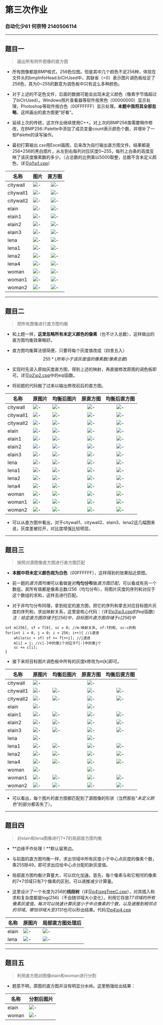
# 第三次作业

### 自动化少61 何奈特 2140506114

---

## 题目一

> 画出所有附件图像的直方图

* 所有图像都是BMP格式，256色位图。但是其中几个颜色不足256种，体现在文件头的bmpInfoHead.biClrUsed中，其缺省（=0）表示图片调色板给足了256色，其为0~255的数意为调色板中只有这么多种颜色。

* 对于上述的不足色文件，后面的数据可能会出现未定义颜色（像素字节值超过了biClrUsed）。Windows照片查看器等软件按黑色（00000000）显示处理，Photoshop等软件按白色（00FFFFFF）显示处理。**本题中我将其全部忽略**，这样画出的直方图更“好看”。

* 延续上次的传统，这次作业继续使用C++。对上次的BMP256类需要稍作修改，在BMP256::Palette中添加了成员变量count表示颜色个数，并增补了一些Palette的读写操作。

* 最初打算输出.csv用Excel画图，后来改为自行输出直方图文件。结果都是256*256的黑白图片，从左到右每列对应灰度0~255，每列上白条的高度反映了该灰度像素数的多少。（占总数的比例乘以5000取整，总数不含未定义颜色，详见[p1\p1.cpp](p1/p1.cpp)）

名称|图片|直方图
--|--|:--:
citywall|![-](p1/citywall.bmp)|![-](p1/_hgcitywall.bmp)
citywall1|![-](p1/citywall1.bmp)|![-](p1/_hgcitywall1.bmp)
citywall2|![-](p1/citywall2.bmp)|![-](p1/_hgcitywall2.bmp)
elain|![-](p1/elain.bmp)|![-](p1/_hgelain.bmp)
elain1|![-](p1/elain1.bmp)|![-](p1/_hgelain1.bmp)
elain2|![-](p1/elain2.bmp)|![-](p1/_hgelain2.bmp)
elain3|![-](p1/elain3.bmp)|![-](p1/_hgelain3.bmp)
lena|![-](p1/lena.bmp)|![-](p1/_hglena.bmp)
lena1|![-](p1/lena1.bmp)|![-](p1/_hglena1.bmp)
lena2|![-](p1/lena2.bmp)|![-](p1/_hglena2.bmp)
lena4|![-](p1/lena4.bmp)|![-](p1/_hglena4.bmp)
woman|![-](p1/woman.bmp)|![-](p1/_hgwoman.bmp)
woman1|![-](p1/woman1.bmp)|![-](p1/_hgwoman1.bmp)
woman2|![-](p1/woman2.bmp)|![-](p1/_hgwoman2.bmp)

---

## 题目二

> 把所有图像进行直方图均衡

* 和上题一样，**这里忽略所有未定义颜色的像素**（也不计入总数），这样做出的直方图均衡效果略好。

* 直方图均衡算法很简便，只要将每个灰度值改成（四舍五入）
$$255 * (所有小于该灰度值的像素数 / 像素总数)$$

* 实现时先读入原始灰度直方图，得到上述的映射，再直接修改原图的调色板即可。详见[p2\p2.cpp](p2/p2.cpp)中的eql函数。

* 将前题的代码搬了过来以输出修改前后的直方图。

名称|原图片|均衡后图片|原直方图|均衡后直方图
--|--|--|:--:|:--:
citywall|![-](p2/citywall.bmp)|![-](p2/citywall_eq.bmp)|![-](p2/_hg_citywall.bmp)|![-](p2/_hg_citywall_eq.bmp)
citywall1|![-](p2/citywall1.bmp)|![-](p2/citywall1_eq.bmp)|![-](p2/_hg_citywall1.bmp)|![-](p2/_hg_citywall1_eq.bmp)
citywall2|![-](p2/citywall2.bmp)|![-](p2/citywall2_eq.bmp)|![-](p2/_hg_citywall2.bmp)|![-](p2/_hg_citywall1_eq.bmp)
elain|![-](p2/elain.bmp)|![-](p2/elain_eq.bmp)|![-](p2/_hg_elain.bmp)|![-](p2/_hg_elain_eq.bmp)
elain1|![-](p2/elain1.bmp)|![-](p2/elain1_eq.bmp)|![-](p2/_hg_elain1.bmp)|![-](p2/_hg_elain1_eq.bmp)
elain2|![-](p2/elain2.bmp)|![-](p2/elain2_eq.bmp)|![-](p2/_hg_elain2.bmp)|![-](p2/_hg_elain2_eq.bmp)
elain3|![-](p2/elain3.bmp)|![-](p2/elain3_eq.bmp)|![-](p2/_hg_elain3.bmp)|![-](p2/_hg_elain3_eq.bmp)
lena|![-](p2/lena.bmp)|![-](p2/lena_eq.bmp)|![-](p2/_hg_lena.bmp)|![-](p2/_hg_lena_eq.bmp)
lena1|![-](p2/lena1.bmp)|![-](p2/lena1_eq.bmp)|![-](p2/_hg_lena1.bmp)|![-](p2/_hg_lena1_eq.bmp)
lena2|![-](p2/lena2.bmp)|![-](p2/lena2_eq.bmp)|![-](p2/_hg_lena2.bmp)|![-](p2/_hg_lena2_eq.bmp)
lena4|![-](p2/lena4.bmp)|![-](p2/lena4_eq.bmp)|![-](p2/_hg_lena4.bmp)|![-](p2/_hg_lena4_eq.bmp)
woman|![-](p2/woman.bmp)|![-](p2/woman_eq.bmp)|![-](p2/_hg_woman.bmp)|![-](p2/_hg_woman_eq.bmp)
woman1|![-](p2/woman1.bmp)|![-](p2/woman1_eq.bmp)|![-](p2/_hg_woman1.bmp)|![-](p2/_hg_woman1_eq.bmp)
woman2|![-](p2/woman2.bmp)|![-](p2/woman2_eq.bmp)|![-](p2/_hg_woman2.bmp)|![-](p2/_hg_woman2_eq.bmp)

* 可以从直方图中看出，对于citywall1、citywall2、elain3、lena2这几幅图来说，灰度差被拉开，对比度增强比较明显。

---

## 题目三

> 按照对源图像直方图进行直方图匹配

* **本题中将未定义颜色视为白色**（00FFFFFF），这样得到的效果贴近原图。

* 前一题的*直方图均衡*可以看做是对**均匀分布**做*直方图匹配*，可以看成有另一个数组，其所有值都是像素总数/256（均匀分布），将图片灰度的序列和对应于这个数组的求和，这样去进行匹配。

* 对于非均匀分布同理，拿到给定的直方图，把它的序列和拿去对应目标图片灰度的序列和，求出映射关系，这里是核心代码：（详见[p3\p3.cpp](p3/p3.cpp)的feql函数）
*注：给定直方图存储于f[256]中，目标图片直方图存储于c[256]中*
```
int m[256], sf = f[0], sc = 0; //m:映射关系, sf:f的和, sc:c的和
for(int i = 0, j = 0; i < 256; i++){ //i递进
	while(sc > sf) sf += f[++j]; //j递进
	m[i] = j; //c[-]中的第i个对应于f[-]中的第j个
	sc += c[i];
}
```

* 接下来将目标图片调色板中所有的灰度k修改为m[k]即可。

名称|原图片|均衡后图片|原直方图|均衡后直方图
--|--|--|:--:|:--:
citywall|![-](p3/citywall.bmp)| |![-](p3/_hg_citywall.bmp)| 
citywall1|![-](p3/citywall1.bmp)|![-](p3/citywall1_eq.bmp)|![-](p3/_hg_citywall1.bmp)|![-](p3/_hg_citywall1_eq.bmp)
citywall2|![-](p3/citywall2.bmp)|![-](p3/citywall2_eq.bmp)|![-](p3/_hg_citywall2.bmp)|![-](p3/_hg_citywall1_eq.bmp)
elain|![-](p3/elain.bmp)| |![-](p3/_hg_elain.bmp)| 
elain1|![-](p3/elain1.bmp)|![-](p3/elain1_eq.bmp)|![-](p3/_hg_elain1.bmp)|![-](p3/_hg_elain1_eq.bmp)
elain2|![-](p3/elain2.bmp)|![-](p3/elain2_eq.bmp)|![-](p3/_hg_elain2.bmp)|![-](p3/_hg_elain2_eq.bmp)
elain3|![-](p3/elain3.bmp)|![-](p3/elain3_eq.bmp)|![-](p3/_hg_elain3.bmp)|![-](p3/_hg_elain3_eq.bmp)
lena|![-](p3/lena.bmp)| |![-](p3/_hg_lena.bmp)| 
lena1|![-](p3/lena1.bmp)|![-](p3/lena1_eq.bmp)|![-](p3/_hg_lena1.bmp)|![-](p3/_hg_lena1_eq.bmp)
lena2|![-](p3/lena2.bmp)|![-](p3/lena2_eq.bmp)|![-](p3/_hg_lena2.bmp)|![-](p3/_hg_lena2_eq.bmp)
lena4|![-](p3/lena4.bmp)|![-](p3/lena4_eq.bmp)|![-](p3/_hg_lena4.bmp)|![-](p3/_hg_lena4_eq.bmp)
woman|![-](p3/woman.bmp)| |![-](p3/_hg_woman.bmp)| 
woman1|![-](p3/woman1.bmp)|![-](p3/woman1_eq.bmp)|![-](p3/_hg_woman1.bmp)|![-](p3/_hg_woman1_eq.bmp)
woman2|![-](p3/woman2.bmp)|![-](p3/woman2_eq.bmp)|![-](p3/_hg_woman2.bmp)|![-](p3/_hg_woman2_eq.bmp)

* 可以看出，每个图片的直方图都匹配到了源图像的形状（当然那些“*未定义颜色*”的部分都丢失了）。

---

## 题目四

>对elain和lena图像进行7*7的局部直方图均衡

* **边缘不作处理！**默认留黑边。

* 与前面的直方图均衡一样，求出邻域中所有灰度小于中心点灰度的像素个数，乘255除49，即可求出应给中心点分配的新灰度值。

* 局部直方图均衡计算量大，可以优化加速。首先，每个像素与和它相邻的像素的7*7邻域只有7个像素的区别，可以递推减少计算量。

* 这里设计了一个长度为256的**线段树**（详见[p4\segTreeC.cpp](p4/segTreeC.cpp)），对其插入和求和复杂度都是log(256)（不会随邻域大小变化）。利用它存放7*7邻域的所有像素灰度值，每次可以快速计算灰度小于中点像素的个数，以及递推到相邻点的邻域。哪怕邻域大至31*31也可以秒出结果。代码见[p4\p4.cpp](p4/p4.cpp)

名称|原图片|局部直方图处理后
--|--|--
elain|![-](p4/elain.bmp)|![-](p4/_lhe_elain.bmp)
lena|![-](p4/lena.bmp)|![-](p4/_lhe_lena.bmp)

---

## 题目五

> 利用直方图对图像elain和woman进行分割

* 题意不明，原图的直方图并没有明显分水岭。这里勉强给出结果：

名称|分割后图片
--|--
elain|![-](p5/elain_.bmp)
woman|![-](p5/woman_.bmp)
